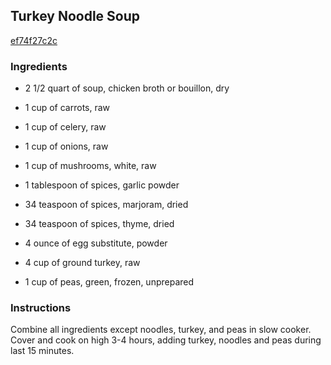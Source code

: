 ## Turkey Noodle Soup

[ef74f27c2c](http://www.food.com/recipe/turkey-noodle-soup-510748)

### Ingredients

 - 2 1/2 quart of soup, chicken broth or bouillon, dry

 - 1 cup of carrots, raw

 - 1 cup of celery, raw

 - 1 cup of onions, raw

 - 1 cup of mushrooms, white, raw

 - 1 tablespoon of spices, garlic powder

 - 34 teaspoon of spices, marjoram, dried

 - 34 teaspoon of spices, thyme, dried

 - 4 ounce of egg substitute, powder

 - 4 cup of ground turkey, raw

 - 1 cup of peas, green, frozen, unprepared

### Instructions

Combine all ingredients except noodles, turkey, and peas in slow cooker. Cover and cook on high 3-4 hours, adding turkey, noodles and peas during last 15 minutes.